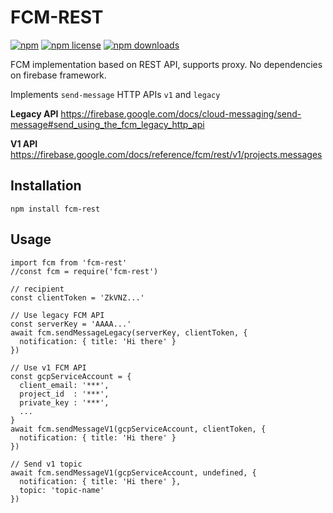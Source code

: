 # FCM-REST
[![npm](https://flat.badgen.net/npm/v/fcm-rest)](https://npmjs.com/package/fcm-rest)
[![npm license](https://flat.badgen.net/npm/license/fcm-rest)](https://npmjs.com/package/fcm-rest)
[![npm downloads](https://flat.badgen.net/npm/dm/fcm-rest)](https://npmjs.com/package/fcm-rest)

FCM implementation based on REST API, supports proxy. No dependencies on firebase framework.

Implements ```send-message``` HTTP APIs ```v1``` and ```legacy```

**Legacy API**
https://firebase.google.com/docs/cloud-messaging/send-message#send_using_the_fcm_legacy_http_api

**V1 API**
https://firebase.google.com/docs/reference/fcm/rest/v1/projects.messages


## Installation
```
npm install fcm-rest
```
## Usage
```
import fcm from 'fcm-rest'
//const fcm = require('fcm-rest')

// recipient
const clientToken = 'ZkVNZ...'
```
```
// Use legacy FCM API
const serverKey = 'AAAA...'
await fcm.sendMessageLegacy(serverKey, clientToken, {
  notification: { title: 'Hi there' }
})
```
```
// Use v1 FCM API
const gcpServiceAccount = {
  client_email: '***',
  project_id  : '***',
  private_key : '***',
  ...
}
await fcm.sendMessageV1(gcpServiceAccount, clientToken, {
  notification: { title: 'Hi there' }
})

```
```
// Send v1 topic
await fcm.sendMessageV1(gcpServiceAccount, undefined, {
  notification: { title: 'Hi there' },
  topic: 'topic-name'
})
```